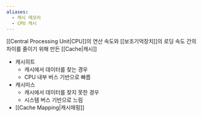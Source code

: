 ```yaml
---
aliases:
  - 캐시 메모리
  - CPU 캐시
---
```

[[Central Processing Unit|CPU]]의 연산 속도와 [[보조기억장치]]의 로딩 속도 간의 차이를 줄이기 위해 만든 [[Cache|캐시]]

- 캐시히트
	- 캐시에서 데이터를 찾는 경우
	- CPU 내부 버스 기반으로 빠름
- 캐시미스
	- 캐시에서 데이터를 찾지 못한 경우
	- 시스템 버스 기반으로 느림
- [[Cache Mapping|캐시매핑]]